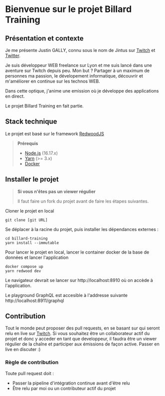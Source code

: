 # Bienvenue sur le projet Billard Training

## Présentation et contexte

Je me présente Justin GALLY, connu sous le nom de Jintus sur [Twitch](https://www.twitch.tv/jintuslive) et [Twitter](https://www.twitter.com/jintuslive).

Je suis développeur WEB freelance sur Lyon et me suis lancé dans une aventure sur Twitch depuis peu. Mon but ? Partager à un maximum de personnes ma passion, le dévelopement informatique, découvrir et m'améliorer en continue sur les technos WEB.

Dans cette optique, j'anime une emission où je développe des applications en direct.

Le projet Billard Training en fait partie.

## Stack technique

Le projet est basé sur le framework [RedwoodJS](https://redwoodjs.com)

> **Prérequis**
>
> - [Node.js](https://nodejs.org/en/) (16.17.x)
> - [Yarn](https://yarnpkg.com/) (>= 3.x)
> - [Docker](https://www.docker.com/)

## Installer le projet

> **Si vous n'êtes pas un viewer régulier**
>
> Il faut faire un fork du projet avant de faire les étapes suivantes.

Cloner le projet en local

```
git clone [git URL]
```

Se déplacer à la racine du projet, puis installer les dépendances externes :

```
cd billard-training
yarn install --immutable
```

Pour lancer le projet en local, lancer le container docker de la base de données et lancer l'application

```
docker compose up
yarn redwood dev
```

Le navigateur devrait se lancer sur http://localhost:8910 où on accède à l'application.

Le playground GraphQL est accesible à l'addresse suivante http://localhost:8911/graphql

## Contribution

Tout le monde peut proposer des pull requests, en se basant sur qui seront relu en live sur [Twitch](https://www.twitch.tv/jintuslive). Si vous souhaitez être un collaborateur actif du projet et donc y acceder en tant que developpeur, il faudra être un viewer régulier de la chaîne et participer aux émissions de façon active. Passer en live en discuter :)

### Règle de contribution

Toute pull request doit :
- Passer la pipeline d'intégration continue avant d'être relu
- Être relu par moi ou un contributeur actif du projet

